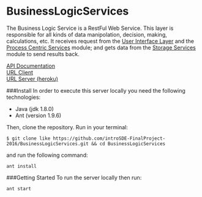 # BusinessLogicServices
The Business Logic Service is a RestFul Web Service. This layer is responsible for all kinds of data manipolation, decision, making, calculations, etc. It receives request from the [User Interface Layer](https://github.com/introSDE-FinalProject-2016/Telegram-Bot) and the [Process Centric Services](https://github.com/introSDE-FinalProject-2016/ProcessCentricServices) module; and gets data from the [Storage Services](https://github.com/introSDE-FinalProject-2016/StorageServices) module to send results back.


[API Documentation](http://docs.businesslogicservices.apiary.io/#)  
[URL Client](https://github.com/introSDE-FinalProject-2016/Telegram-Bot)  
[URL Server (heroku)](https://fierce-sea-36005.herokuapp.com/sdelab/businessLogic-service) 


###Install
In order to execute this server locally you need the following technologies:

* Java (jdk 1.8.0)
* Ant (version 1.9.6)

Then, clone the repository. Run in your terminal:

```
$ git clone like https://github.com/introSDE-FinalProject-2016/BusinessLogicServices.git && cd BusinessLogicServices
```

and run the following command:
```
ant install
```

###Getting Started
To run the server locally then run:
```
ant start
```
